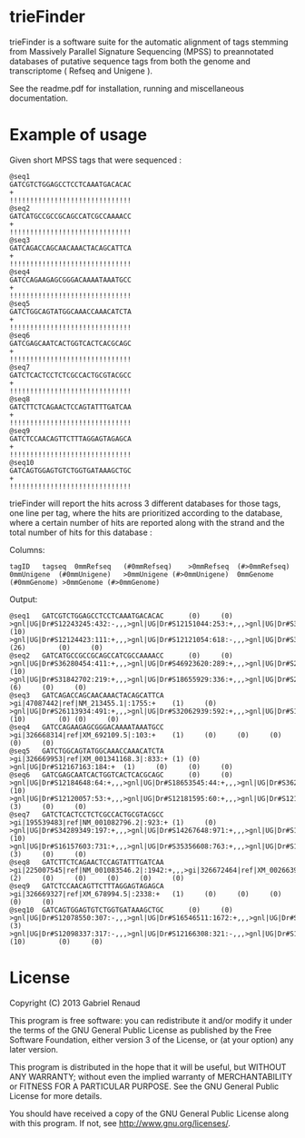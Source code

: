 trieFinder
==========


trieFinder is a software suite for the automatic alignment of tags stemming from Massively Parallel Signature Sequencing (MPSS) to preannotated databases of putative sequence tags from both the genome and transcriptome ( Refseq and Unigene ).


See the readme.pdf for installation, running and miscellaneous documentation.


Example of usage
==========

Given short MPSS tags that were sequenced :

    @seq1
    GATCGTCTGGAGCCTCCTCAAATGACACAC
    +
    !!!!!!!!!!!!!!!!!!!!!!!!!!!!!!
    @seq2
    GATCATGCCGCCGCAGCCATCGCCAAAACC
    +
    !!!!!!!!!!!!!!!!!!!!!!!!!!!!!!
    @seq3
    GATCAGACCAGCAACAAACTACAGCATTCA
    +
    !!!!!!!!!!!!!!!!!!!!!!!!!!!!!!
    @seq4
    GATCCAGAAGAGCGGGACAAAATAAATGCC
    +
    !!!!!!!!!!!!!!!!!!!!!!!!!!!!!!
    @seq5
    GATCTGGCAGTATGGCAAACCAAACATCTA
    +
    !!!!!!!!!!!!!!!!!!!!!!!!!!!!!!
    @seq6
    GATCGAGCAATCACTGGTCACTCACGCAGC
    +
    !!!!!!!!!!!!!!!!!!!!!!!!!!!!!!
    @seq7
    GATCTCACTCCTCTCGCCACTGCGTACGCC
    +
    !!!!!!!!!!!!!!!!!!!!!!!!!!!!!!
    @seq8
    GATCTTCTCAGAACTCCAGTATTTGATCAA
    +
    !!!!!!!!!!!!!!!!!!!!!!!!!!!!!!
    @seq9
    GATCTCCAACAGTTCTTTAGGAGTAGAGCA
    +
    !!!!!!!!!!!!!!!!!!!!!!!!!!!!!!
    @seq10
    GATCAGTGGAGTGTCTGGTGATAAAGCTGC
    +
    !!!!!!!!!!!!!!!!!!!!!!!!!!!!!!

trieFinder will report the hits across 3 different databases for those tags, one line per tag, where the hits are prioritized according to the database, where a certain number of hits are reported along with the strand and the total number of hits for this database  :

Columns:

    tagID	tagseq	0mmRefseq	(#0mmRefseq)	>0mmRefseq	(#>0mmRefseq)	0mmUnigene	(#0mmUnigene)	>0mmUnigene	(#>0mmUnigene)	0mmGenome	(#0mmGenome) >0mmGenome	(#>0mmGenome)

Output:


    @seq1	GATCGTCTGGAGCCTCCTCAAATGACACAC		(0)		(0)	>gnl|UG|Dr#S12243245:432:-,,,>gnl|UG|Dr#S12151044:253:+,,,>gnl|UG|Dr#S36304394:658:-,,,>gnl|UG|Dr#S12244676:107:+,,,>gnl|UG|Dr#S36299574:226:+,,,>gnl|UG|Dr#S12193130:616:-,,,>gnl|UG|Dr#S34232649:231:+,,,>gnl|UG|Dr#S36316063:668:-,,,>gnl|UG|Dr#S36280735:596:-,,,>gnl|UG|Dr#S18343704:651:-	(10)	>gnl|UG|Dr#S12124423:111:+,,,>gnl|UG|Dr#S12121054:618:-,,,>gnl|UG|Dr#S34224583:229:+,,,>gnl|UG|Dr#S34224301:234:+,,,>gnl|UG|Dr#S12124397:24:+,,,>gnl|UG|Dr#S36315971:655:-,,,>gnl|UG|Dr#S21009866:626:-,,,>gnl|UG|Dr#S18222838:626:-,,,>gnl|UG|Dr#S12125085:620:-,,,>gnl|UG|Dr#S18221142:649:-	(26)		(0)		(0)
    @seq2	GATCATGCCGCCGCAGCCATCGCCAAAACC		(0)		(0)	>gnl|UG|Dr#S36280454:411:+,,,>gnl|UG|Dr#S46923620:289:+,,,>gnl|UG|Dr#S24522822:344:+,,,>gnl|UG|Dr#S34306077:328:+,,,>gnl|UG|Dr#S24523153:348:+,,,>gnl|UG|Dr#S19528905:350:+,,,>gnl|UG|Dr#S52625016:213:+,,,>gnl|UG|Dr#S26412454:367:+,,,>gnl|UG|Dr#S12281713:329:+,,,>gnl|UG|Dr#S19069881:355:+	(10)	>gnl|UG|Dr#S31842702:219:+,,,>gnl|UG|Dr#S18655929:336:+,,,>gnl|UG|Dr#S21532139:379:+,,,>gnl|UG|Dr#S16007879:388:+,,,>gnl|UG|Dr#S26411042:285:+,,,>gnl|UG|Dr#S15988909:325:+	(6)		(0)		(0)
    @seq3	GATCAGACCAGCAACAAACTACAGCATTCA	>gi|47087442|ref|NM_213455.1|:1755:+	(1)		(0)	>gnl|UG|Dr#S26113934:491:+,,,>gnl|UG|Dr#S32062939:592:+,,,>gnl|UG|Dr#S16155405:386:+,,,>gnl|UG|Dr#S31888623:819:+,,,>gnl|UG|Dr#S36329495:711:-,,,>gnl|UG|Dr#S32029339:731:-,,,>gnl|UG|Dr#S31881829:118:+,,,>gnl|UG|Dr#S12247787:64:+,,,>gnl|UG|Dr#S31884660:575:+,,,>gnl|UG|Dr#S26113583:550:+	(10)		(0)	(0)		(0)
    @seq4	GATCCAGAAGAGCGGGACAAAATAAATGCC	>gi|326668314|ref|XM_692109.5|:103:+	(1)		(0)		(0)		(0)		(0)		(0)
    @seq5	GATCTGGCAGTATGGCAAACCAAACATCTA	>gi|326669953|ref|XM_001341168.3|:833:+	(1)	(0)	>gnl|UG|Dr#S12167163:184:+	(1)		(0)		(0)		(0)
    @seq6	GATCGAGCAATCACTGGTCACTCACGCAGC		(0)		(0)	>gnl|UG|Dr#S12184648:64:+,,,>gnl|UG|Dr#S18653545:44:+,,,>gnl|UG|Dr#S36222728:143:+,,,>gnl|UG|Dr#S36233154:90:+,,,>gnl|UG|Dr#S12283737:131:+,,,>gnl|UG|Dr#S27069424:105:+,,,>gnl|UG|Dr#S14274622:60:+,,,>gnl|UG|Dr#S12226371:132:+,,,>gnl|UG|Dr#S27073093:84:+,,,>gnl|UG|Dr#S27059264:66:+	(10)	>gnl|UG|Dr#S12120057:53:+,,,>gnl|UG|Dr#S12181595:60:+,,,>gnl|UG|Dr#S12110458:53:+	(3)		(0)		(0)
    @seq7	GATCTCACTCCTCTCGCCACTGCGTACGCC	>gi|195539483|ref|NM_001082796.2|:923:+	(1)		(0)	>gnl|UG|Dr#S34289349:197:+,,,>gnl|UG|Dr#S14267648:971:+,,,>gnl|UG|Dr#S12210562:362:+,,,>gnl|UG|Dr#S24604573:34:+,,,>gnl|UG|Dr#S12369849:157:+,,,>gnl|UG|Dr#S37452744:923:+,,,>gnl|UG|Dr#S12256675:220:+,,,>gnl|UG|Dr#S31851124:410:+,,,>gnl|UG|Dr#S17837918:946:+,,,>gnl|UG|Dr#S31869489:75:+	(10)	>gnl|UG|Dr#S16157603:731:+,,,>gnl|UG|Dr#S35356608:763:+,,,>gnl|UG|Dr#S12100358:625:+	(3)		(0)		(0)
    @seq8	GATCTTCTCAGAACTCCAGTATTTGATCAA	>gi|225007545|ref|NM_001083546.2|:1942:+,,,>gi|326672464|ref|XM_002663974.2|:1942:+	(2)		(0)		(0)		(0)		(0)		(0)
    @seq9	GATCTCCAACAGTTCTTTAGGAGTAGAGCA	>gi|326669327|ref|XM_678994.5|:2338:+	(1)		(0)		(0)		(0)		(0)		(0)
    @seq10	GATCAGTGGAGTGTCTGGTGATAAAGCTGC		(0)		(0)	>gnl|UG|Dr#S12078550:307:-,,,>gnl|UG|Dr#S16546511:1672:+,,,>gnl|UG|Dr#S19861994:1672:+	(3)	>gnl|UG|Dr#S12098337:317:-,,,>gnl|UG|Dr#S12166308:321:-,,,>gnl|UG|Dr#S15997299:323:-,,,>gnl|UG|Dr#S20967007:1675:+,,,>gnl|UG|Dr#S32027677:337:-,,,>gnl|UG|Dr#S32054770:274:+,,,>gnl|UG|Dr#S34830601:295:+,,,>gnl|UG|Dr#S41574179:1684:+,,,>gnl|UG|Dr#S46922454:1659:+,,,>gnl|UG|Dr#S12113846:285:-	(10)		(0)		(0)




License
==========

Copyright (C) 2013 Gabriel Renaud

This program is free software: you can redistribute it and/or modify
it under the terms of the GNU General Public License as published by
the Free Software Foundation, either version 3 of the License, or
(at your option) any later version.

This program is distributed in the hope that it will be useful,
but WITHOUT ANY WARRANTY; without even the implied warranty of
MERCHANTABILITY or FITNESS FOR A PARTICULAR PURPOSE.  See the
GNU General Public License for more details.

You should have received a copy of the GNU General Public License
along with this program.  If not, see <http://www.gnu.org/licenses/>.
